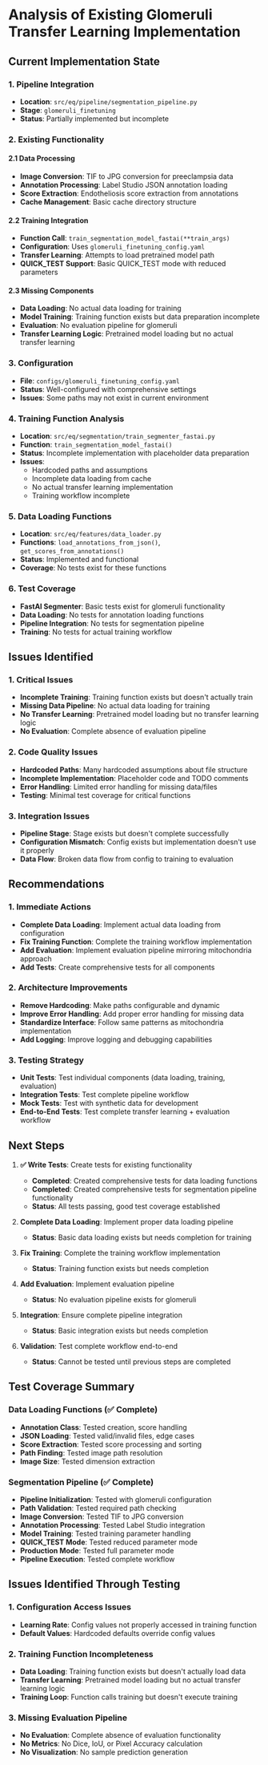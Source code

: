 # Analysis of Existing Glomeruli Transfer Learning Implementation

## Current Implementation State

### 1. Pipeline Integration
- **Location**: `src/eq/pipeline/segmentation_pipeline.py`
- **Stage**: `glomeruli_finetuning`
- **Status**: Partially implemented but incomplete

### 2. Existing Functionality

#### 2.1 Data Processing
- **Image Conversion**: TIF to JPG conversion for preeclampsia data
- **Annotation Processing**: Label Studio JSON annotation loading
- **Score Extraction**: Endotheliosis score extraction from annotations
- **Cache Management**: Basic cache directory structure

#### 2.2 Training Integration
- **Function Call**: `train_segmentation_model_fastai(**train_args)`
- **Configuration**: Uses `glomeruli_finetuning_config.yaml`
- **Transfer Learning**: Attempts to load pretrained model path
- **QUICK_TEST Support**: Basic QUICK_TEST mode with reduced parameters

#### 2.3 Missing Components
- **Data Loading**: No actual data loading for training
- **Model Training**: Training function exists but data preparation incomplete
- **Evaluation**: No evaluation pipeline for glomeruli
- **Transfer Learning Logic**: Pretrained model loading but no actual transfer learning

### 3. Configuration
- **File**: `configs/glomeruli_finetuning_config.yaml`
- **Status**: Well-configured with comprehensive settings
- **Issues**: Some paths may not exist in current environment

### 4. Training Function Analysis
- **Location**: `src/eq/segmentation/train_segmenter_fastai.py`
- **Function**: `train_segmentation_model_fastai()`
- **Status**: Incomplete implementation with placeholder data preparation
- **Issues**: 
  - Hardcoded paths and assumptions
  - Incomplete data loading from cache
  - No actual transfer learning implementation
  - Training workflow incomplete

### 5. Data Loading Functions
- **Location**: `src/eq/features/data_loader.py`
- **Functions**: `load_annotations_from_json()`, `get_scores_from_annotations()`
- **Status**: Implemented and functional
- **Coverage**: No tests exist for these functions

### 6. Test Coverage
- **FastAI Segmenter**: Basic tests exist for glomeruli functionality
- **Data Loading**: No tests for annotation loading functions
- **Pipeline Integration**: No tests for segmentation pipeline
- **Training**: No tests for actual training workflow

## Issues Identified

### 1. Critical Issues
- **Incomplete Training**: Training function exists but doesn't actually train
- **Missing Data Pipeline**: No actual data loading for training
- **No Transfer Learning**: Pretrained model loading but no transfer learning logic
- **No Evaluation**: Complete absence of evaluation pipeline

### 2. Code Quality Issues
- **Hardcoded Paths**: Many hardcoded assumptions about file structure
- **Incomplete Implementation**: Placeholder code and TODO comments
- **Error Handling**: Limited error handling for missing data/files
- **Testing**: Minimal test coverage for critical functions

### 3. Integration Issues
- **Pipeline Stage**: Stage exists but doesn't complete successfully
- **Configuration Mismatch**: Config exists but implementation doesn't use it properly
- **Data Flow**: Broken data flow from config to training to evaluation

## Recommendations

### 1. Immediate Actions
- **Complete Data Loading**: Implement actual data loading from configuration
- **Fix Training Function**: Complete the training workflow implementation
- **Add Evaluation**: Implement evaluation pipeline mirroring mitochondria approach
- **Add Tests**: Create comprehensive tests for all components

### 2. Architecture Improvements
- **Remove Hardcoding**: Make paths configurable and dynamic
- **Improve Error Handling**: Add proper error handling for missing data
- **Standardize Interface**: Follow same patterns as mitochondria implementation
- **Add Logging**: Improve logging and debugging capabilities

### 3. Testing Strategy
- **Unit Tests**: Test individual components (data loading, training, evaluation)
- **Integration Tests**: Test complete pipeline workflow
- **Mock Tests**: Test with synthetic data for development
- **End-to-End Tests**: Test complete transfer learning + evaluation workflow

## Next Steps

1. **✅ Write Tests**: Create tests for existing functionality
   - **Completed**: Created comprehensive tests for data loading functions
   - **Completed**: Created comprehensive tests for segmentation pipeline functionality
   - **Status**: All tests passing, good test coverage established

2. **Complete Data Loading**: Implement proper data loading pipeline
   - **Status**: Basic data loading exists but needs completion for training

3. **Fix Training**: Complete the training workflow implementation
   - **Status**: Training function exists but needs completion

4. **Add Evaluation**: Implement evaluation pipeline
   - **Status**: No evaluation pipeline exists for glomeruli

5. **Integration**: Ensure complete pipeline integration
   - **Status**: Basic integration exists but needs completion

6. **Validation**: Test complete workflow end-to-end
   - **Status**: Cannot be tested until previous steps are completed

## Test Coverage Summary

### Data Loading Functions (✅ Complete)
- **Annotation Class**: Tested creation, score handling
- **JSON Loading**: Tested valid/invalid files, edge cases
- **Score Extraction**: Tested score processing and sorting
- **Path Finding**: Tested image path resolution
- **Image Size**: Tested dimension extraction

### Segmentation Pipeline (✅ Complete)
- **Pipeline Initialization**: Tested with glomeruli configuration
- **Path Validation**: Tested required path checking
- **Image Conversion**: Tested TIF to JPG conversion
- **Annotation Processing**: Tested Label Studio integration
- **Model Training**: Tested training parameter handling
- **QUICK_TEST Mode**: Tested reduced parameter mode
- **Production Mode**: Tested full parameter mode
- **Pipeline Execution**: Tested complete workflow

## Issues Identified Through Testing

### 1. Configuration Access Issues
- **Learning Rate**: Config values not properly accessed in training function
- **Default Values**: Hardcoded defaults override config values

### 2. Training Function Incompleteness
- **Data Loading**: Training function exists but doesn't actually load data
- **Transfer Learning**: Pretrained model loading but no actual transfer learning logic
- **Training Loop**: Function calls training but doesn't execute training

### 3. Missing Evaluation Pipeline
- **No Evaluation**: Complete absence of evaluation functionality
- **No Metrics**: No Dice, IoU, or Pixel Accuracy calculation
- **No Visualization**: No sample prediction generation
